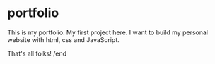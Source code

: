 # portfolio
This is my portfolio.
My first project here. I want to build my personal website with html, css and JavaScript. 

That's all folks!
/end
